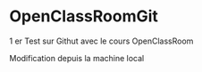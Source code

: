 # OpenClassRoomGit
1 er Test sur Githut avec le cours OpenClassRoom

Modification depuis la machine local
